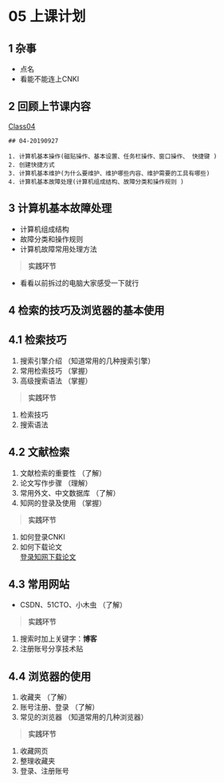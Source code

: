 # 05 上课计划  
## 1 杂事       
- 点名           
- 看能不能连上CNKI    


## 2 回顾上节课内容     
[Class04](./course-summary/Class04-20190927.txt)      
```
## 04-20190927      

1. 计算机基本操作(磁贴操作、基本设置、任务栏操作、窗口操作、 快捷键 )    
2. 创建快捷方式          
3. 计算机基本维护(为什么要维护、维护哪些内容、维护需要的工具有哪些)          
4. 计算机基本故障处理(计算机组成结构、故障分类和操作规则 )             

```

## 3 计算机基本故障处理      
- 计算机组成结构     
- 故障分类和操作规则    
- 计算机故障常用处理方法     
>**实践环节**      
- 看看以前拆过的电脑大家感受一下就行      

## 4 检索的技巧及浏览器的基本使用       
## 4.1 检索技巧     
1. 搜索引擎介绍               （知道常用的几种搜索引擎）       
2. 常用检索技巧               （掌握）     
3. 高级搜索语法               （掌握）     
>**实践环节**     
1. 检索技巧     
2. 搜索语法    

## 4.2 文献检索      
1. 文献检索的重要性     （了解）     
2. 论文写作步骤            （理解） 
3. 常用外文、中文数据库 （了解）     
4. 知网的登录及使用    （掌握）       
>**实践环节**      
1. 如何登录CNKI      
2. 如何下载论文        
[登录知网下载论文](../Others/01-登录知网下载论文.mp4)    

## 4.3 常用网站     
- CSDN、51CTO、小木虫    （了解）         
>**实践环节**      
1. 搜索时加上关键字：**博客**      
2. 注册账号分享技术贴       

## 4.4 浏览器的使用      
1. 收藏夹     			（了解）    
2. 账号注册、登录           （了解）   
3. 常见的浏览器               （知道常用的几种浏览器）     
>**实践环节**      
1. 收藏网页        
2. 整理收藏夹     
3. 登录、注册账号    







